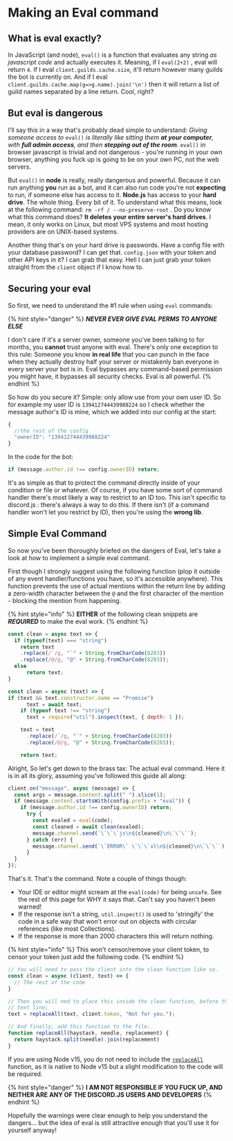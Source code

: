 # Making an Eval command

## What is eval exactly?

In JavaScript \(and node\), `eval()` is a function that evaluates any string _as javascript code_ and actually executes it. Meaning, if I `eval(2+2)` , eval will return `4`. If I eval `client.guilds.cache.size`, it'll return however many guilds the bot is currently on. And if I eval `client.guilds.cache.map(g=>g.name).join('\n')` then it will return a list of guild names separated by a line return. Cool, right?

## But eval is dangerous

I'll say this in a way that's probably dead simple to understand: _Giving someone access to_ `eval()` _is literally like sitting them **at your computer**, with **full admin access**, and then **stepping out of the room**._ `eval()` in browser javascript is trivial and not dangerous - you're running in your own browser, anything you fuck up is going to be on your own PC, not the web servers.

But `eval()` in **node** is really, really dangerous and powerful. Because it can run anything **you** run as a bot, and it can also run code you're not **expecting** to run, if someone else has access to it. **Node.js** has access to your **hard drive**. The whole thing. Every bit of it. To understand what this means, look at the following command: `rm -rf / --no-preserve-root` . Do you know what this command does? **It deletes your entire server's hard drives**. I mean, it only works on Linux, but most VPS systems and most hosting providers are on UNIX-based systems.

Another thing that's on your hard drive is passwords. Have a config file with your database password? I can get that. `config.json` with your token and other API keys in it? I can grab that easy. Hell I can just grab your token straight from the `client` object if I know how to.

## Securing your eval

So first, we need to understand the \#1 rule when using `eval` commands:

{% hint style="danger" %}
_**NEVER EVER GIVE EVAL PERMS TO ANYONE ELSE**_

I don't care if it's a server owner, someone you've been talking to for months, you **cannot** trust anyone with eval. There's only one exception to this rule: Someone you know **in real life** that you can punch in the face when they actually destroy half your server or mistakenly ban everyone in every server your bot is in. Eval bypasses any command-based permission you might have, it bypasses all security checks. Eval is all powerful.
{% endhint %}

So how do you secure it? Simple: only allow use from your own user ID. So for example my user ID is `139412744439988224` so I check whether the message author's ID is mine, which we added into our config at the start:

```javascript
{
  //the rest of the config
  "ownerID": "139412744439988224"
}
```

In the code for the bot:

```javascript
if (message.author.id !== config.ownerID) return;
```

It's as simple as that to protect the command directly inside of your condition or file or whatever. Of course, if you have some sort of command handler there's most likely a way to restrict to an ID too. This isn't specific to discord.js : there's always a way to do this. If there isn't \(if a command handler won't let you restrict by ID\), then you're using the **wrong lib**.

## Simple Eval Command

So now you've been thoroughly briefed on the dangers of Eval, let's take a look at how to implement a simple eval command.

First though I strongly suggest using the following function \(plop it outside of any event handler/functions you have, so it's accessible anywhere\). This function prevents the use of actual mentions within the return line by adding a zero-width character between the `@` and the first character of the mention - blocking the mention from happening.

{% hint style="info" %}
**EITHER** of the following clean snippets are _**REQUIRED**_ to make the eval work.
{% endhint %}

```javascript
const clean = async text => {
  if (typeof(text) === "string")
    return text
    .replace(/`/g, "`" + String.fromCharCode(8203))
    .replace(/@/g, "@" + String.fromCharCode(8203));
  else
      return text;
}
```

```javascript
const clean = async (text) => {
if (text && text.constructor.name == "Promise")
      text = await text;
    if (typeof text !== "string")
      text = require("util").inspect(text, { depth: 1 });

    text = text
      .replace(/`/g, "`" + String.fromCharCode(8203))
      .replace(/@/g, "@" + String.fromCharCode(8203));

    return text;
```

Alright, So let's get down to the brass tax: The actual eval command. Here it is in all its glory, assuming you've followed this guide all along:

```javascript
client.on("message", async (message) => {
  const args = message.content.split(" ").slice(1);
  if (message.content.startsWith(config.prefix + "eval")) {
    if (message.author.id !== config.ownerID) return;
      try {
        const evaled = eval(code);
        const cleaned = await clean(evaled);
        message.channel.send(`\`\`\`js\n${cleaned}\n\`\`\``);
      } catch (err) {
        message.channel.send(`\`ERROR\` \`\`\`xl\n${cleaned}\n\`\`\``);
      }
  }
});
```

That's it. That's the command. Note a couple of things though:

* Your IDE or editor might scream at the `eval(code)` for being `unsafe`. See the rest of this page for WHY it says that. Can't say you haven't been warned!
* If the response isn't a string, `util.inspect()` is used to 'stringify' the code in a safe way that won't error out on objects with circular references \(like most Collections\).
* If the response is more than 2000 characters this will return nothing.

{% hint style="info" %} This won't censor/remove your client token, to censor your token just add the following code.
{% endhint %}

```javascript
// You will need to pass the client into the clean function like so.
const clean = async (client, text) => { 
  // The rest of the code
}

// Then you will ned to place this inside the clean function, before the return
// text line;
text = replaceAll(text, client.token, "Not for you.");

// And finally, add this function to the file.
function replaceAll(haystack, needle, replacement) {
  return haystack.split(needle).join(replacement)
}
```

If you are using Node v15, you do not need to include the [`replaceAll`](https://developer.mozilla.org/en-US/docs/Web/JavaScript/Reference/Global_Objects/String/replaceAll) function, as it is native to Node v15 but a slight modification to the code will be required.

{% hint style="danger" %}
**I AM NOT RESPONSIBLE IF YOU FUCK UP, AND NEITHER ARE ANY OF THE DISCORD.JS USERS AND DEVELOPERS**
{% endhint %}

Hopefully the warnings were clear enough to help you understand the dangers... but the idea of eval is still attractive enough that you'll use it for yourself anyway!
